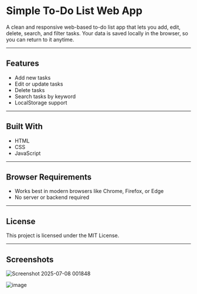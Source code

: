 # Simple To-Do List Web App

A clean and responsive web-based to-do list app that lets you add, edit, delete, search, and filter tasks. Your data is saved locally in the browser, so you can return to it anytime.

---

## Features

- Add new tasks  
- Edit or update tasks  
- Delete tasks  
- Search tasks by keyword  
- LocalStorage support

---

## Built With

- HTML  
- CSS  
- JavaScript

---

## Browser Requirements

- Works best in modern browsers like Chrome, Firefox, or Edge  
- No server or backend required

---

## License

This project is licensed under the MIT License.

---

## Screenshots
![Screenshot 2025-07-08 001848](https://github.com/user-attachments/assets/7ed043f7-2724-4cff-8676-40c4a48adb78)

![image](https://github.com/user-attachments/assets/18ed4015-87d6-4bb8-988b-d28cd6ad9df3)
